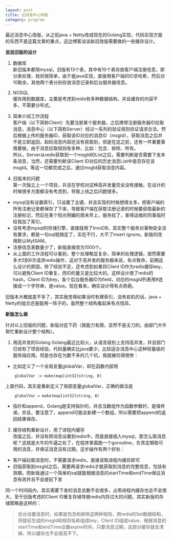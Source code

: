 ```yaml
---
layout: post
title: 记消息中心改版
category: program
---
```


最近消息中心改版，从之前java + Netty改成现在的Golang实现，代码实现方面的东西不是这篇文章的重点，这边博客谈谈新旧改版需要做的一些缓存设计。

**说说旧版的设计**

1. 数据库  
新旧版本都用mysql，旧版有13个表，其中有10个表存放客户端注册信息，即分表处理，规则很简单，由于是java实现，直接用客户端的ID求哈希，然后对10取余，其他两个表分别存放消息记录和后台服务器信息。  

2. NOSQL  
缓存用到数据库，主要是考虑到redis有多种数据结构，并且缓存的内容不多，不需要分布式。  

3. 简单介绍工作流程  
客户端（以下简称Client）先要注册某个服务器，之后携带注册服务器ID拉取消息，消息中心（以下简称Server）经过一系列的验证规则验证请求合法，然后根据上传的服务器ID，获取该ID对应的消息ID（msgId），获取消息之后并不是立即返回，起码消息内容还没有获取到，但是在这之前，还有一件重要事情要做，由于消息拉取规则有多种，比如：包含、排除、所有。  
所以，Server从redis获取到一个msgId的List之后，需要判断是否需要下发本条消息，当然，还需要判断该Client ID对应的历史消息List中是否存在该msgId。等这一切都完成之后，通过msgId获取消息内容。  

4. 旧版本的问题  
第一次独立上一个项目，并且在学校对这种高并发量完全没有接触，在设计的时候很多方面都没有考虑到，导致上线之后问题很多。  
* mysql没有设置索引，只设置了主键，并且实现的时候想得太多，把客户端的所有注册记录都保存了下来，导致客户端在获取注册记录的时候要获取最新的注册标记，然后在某个阳光明媚的周末早上，服务挂了，害得运维的同事临时给我加了索引。  
* 没有考虑mysql的存储引擎，直接就用了InnoDB，其实整个服务对事物安全没有要求，都是一句sql就搞定了，实在不行，大不了insert ignore。新版的改用默认MyISAM。  
* 注册信息表数量少了，新版直接改为1000个。
* 从上面的工作流程可以看到，整个处理略显复杂，简单的处理逻辑，居然需要多大5到6次请求redis操作，这对于高并发的服务器来说，有点致命，前期这么设计的原因，除了经验不足，还考虑到如果将Client ID作为redis缓存key，可以避免Client ID重复，而ID的量又是比较大的。这样设计用了redis的hash，Client ID为key，各个后台服务器ID为field，对应的msgId列表用#连接成一个字符串，是value。现在看来，确实设计得有点奇葩。  

旧版本大概就差不多了，其实我觉得如果当时有建索引，没有宕机的话，java + Netty的组合还是能用一阵子的，虽然整个结构看起来有点怪异。

**新版怎么做**

针对以上旧版的问题，新版对症下药（我能力有限，显然不是主刀的，由部门大牛帮忙重新设计整个结构）。

1. 用高并发的Golang
Golang最近比较火，从语言级别上支持高并发，并且部门已经有了项目经验，代码量确实比java要少，比较适合消息中心这种轻量级的服务端应用。但是也存在为数不多的几个坑，我就被坑得很惨：  
* 比如定义了一个全局变量globalVar，却在函数内部用  
```  
    globalVar := make(map[int32]string, 0)
```  
上面代码，其实是重新定义了局部变量globalVar，正确的做法是  
```
    globalVar = make(map[int32]string, 0)  
```
* 指针和append，Golang是支持指针的，并且当数组作为函数参数时，是值传递。并且，要注意了，append可能会新建一个数组，所以需要把append的返回结果保存。  

2. 缓存结构重新设计，用了进程内缓存  
改版之后，并没有把消息设置到redis中，而是直接插入mysql，那怎么取消息呢？这就是大牛的牛逼之处了，在程序里面跑一个goroutine，负责定期取可用的消息，并保证消息没有过期。这步操作有两个好处：  
* 客户端拉取消息时，不需要请求redis，直接读取进程内缓存即可  
* 旧版获取到msgId之后，需要再请求redis才能获取到消息的完整信息，包括有效期，而新版通过一个简单的sql就能根据消息的startTime和endTime保证消息有效并且不会提前下发  

同一个时间段内，其实需要下发的消息总数不会很多，占用进程内缓存也会不会很大，至于旧版考虑的Client ID重复存储导致redis内存过大的问题，其实新版的存储策略是这样的：

 >  后台设置消息时，如果是包含和排除这两种规则，用redis的Set数据结构，将提前生成的msgId和规则名称组成key，Client ID组成value，根据消息的startTime和endTime设置expire时间，只要消息过期，这部分缓存就会清掉，所以缓存也不会居高不下。  
